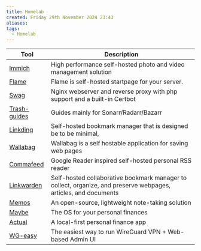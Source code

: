```yaml
---
title: Homelab
created: Friday 29th November 2024 23:43
aliases: 
tags:
  - Homelab
---
```


| Tool                                                   | Description                                                                                                     |
| ------------------------------------------------------ | --------------------------------------------------------------------------------------------------------------- |
| [Immich](https://github.com/immich-app/immich)         | High performance self-hosted photo and video management solution                                                |
| [Flame](https://github.com/pawelmalak/flame)           | Flame is self-hosted startpage for your server.                                                                 |
| [Swag](https://github.com/linuxserver/docker-swag)     | Nginx webserver and reverse proxy with php support and a built-in Certbot                                       |
| [Trash-guides](https://trash-guides.info/)             | Guides mainly for Sonarr/Radarr/Bazarr                                                                          |
| [Linkding](https://github.com/sissbruecker/linkding)   | Self-hosted bookmark manager that is designed be to be minimal,                                                 |
| [Wallabag](https://github.com/wallabag/wallabag)       | Wallabag is a self hostable application for saving web pages                                                    |
| [Commafeed](https://github.com/Athou/commafeed)        | Google Reader inspired self-hosted personal RSS reader                                                          |
| [Linkwarden](https://github.com/linkwarden/linkwarden) | Self-hosted collaborative bookmark manager to collect, organize, and preserve webpages, articles, and documents |
| [Memos](https://github.com/usememos/memos)             | An open-source, lightweight note-taking solution                                                                |
| [Maybe](https://github.com/maybe-finance/maybe)        | The OS for your personal finances                                                                               |
| [Actual](https://github.com/actualbudget/actual)       | A local-first personal finance app                                                                              |
| [WG-easy](https://github.com/wg-easy/wg-easy)          | The easiest way to run WireGuard VPN + Web-based Admin UI                                                       |
